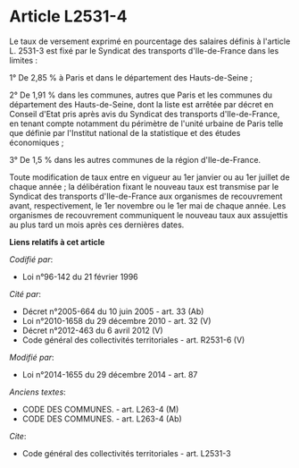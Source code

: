 # Article L2531-4

Le taux de versement exprimé en pourcentage des salaires définis à l'article L. 2531-3 est fixé par le Syndicat des
transports d'Ile-de-France dans les limites : 

1° De 2,85 % à Paris et dans le département des Hauts-de-Seine ; 

2° De 1,91 % dans les communes, autres que Paris et les communes du département des Hauts-de-Seine, dont la liste est arrêtée
par décret en Conseil d'Etat pris après avis du Syndicat des transports d'Ile-de-France, en tenant compte notamment du
périmètre de l'unité urbaine de Paris telle que définie par l'Institut national de la statistique et des études
économiques ; 

3° De 1,5 % dans les autres communes de la région d'Ile-de-France. 

Toute modification de taux entre en vigueur au 1er janvier ou au 1er juillet de chaque année ; la délibération fixant le
nouveau taux est transmise par le Syndicat des transports d'Ile-de-France aux organismes de recouvrement avant,
respectivement, le 1er novembre ou le 1er mai de chaque année. Les organismes de recouvrement communiquent le nouveau taux
aux assujettis au plus tard un mois après ces dernières dates.

**Liens relatifs à cet article**

_Codifié par_:

  - Loi n°96-142 du 21 février 1996

_Cité par_:

  - Décret n°2005-664 du 10 juin 2005 - art. 33 (Ab)
  - Loi n°2010-1658 du 29 décembre 2010 - art. 32 (V)
  - Décret n°2012-463 du 6 avril 2012 (V)
  - Code général des collectivités territoriales - art. R2531-6 (V)

_Modifié par_:

  - Loi n°2014-1655 du 29 décembre 2014 - art. 87

_Anciens textes_:

  - CODE DES COMMUNES. - art. L263-4 (M)
  - CODE DES COMMUNES. - art. L263-4 (Ab)

_Cite_:

  - Code général des collectivités territoriales - art. L2531-3
